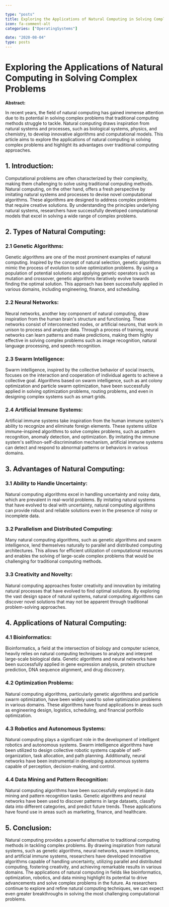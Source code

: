 ```yaml
---

type: "posts"
title: Exploring the Applications of Natural Computing in Solving Complex Problems
icon: fa-comment-alt
categories: ["OperatingSystems"]

date: "2020-08-04"
type: posts
---
```





# Exploring the Applications of Natural Computing in Solving Complex Problems

**Abstract:**

In recent years, the field of natural computing has gained immense attention due to its potential in solving complex problems that traditional computing methods struggle to tackle. Natural computing draws inspiration from natural systems and processes, such as biological systems, physics, and chemistry, to develop innovative algorithms and computational models. This article aims to explore the applications of natural computing in solving complex problems and highlight its advantages over traditional computing approaches.

## 1. Introduction:

Computational problems are often characterized by their complexity, making them challenging to solve using traditional computing methods. Natural computing, on the other hand, offers a fresh perspective by imitating natural systems and processes to devise novel computational algorithms. These algorithms are designed to address complex problems that require creative solutions. By understanding the principles underlying natural systems, researchers have successfully developed computational models that excel in solving a wide range of complex problems.

## 2. Types of Natural Computing:
### 2.1 Genetic Algorithms:

Genetic algorithms are one of the most prominent examples of natural computing. Inspired by the concept of natural selection, genetic algorithms mimic the process of evolution to solve optimization problems. By using a population of potential solutions and applying genetic operators such as mutation and crossover, genetic algorithms iteratively evolve towards finding the optimal solution. This approach has been successfully applied in various domains, including engineering, finance, and scheduling.

### 2.2 Neural Networks:

Neural networks, another key component of natural computing, draw inspiration from the human brain's structure and functioning. These networks consist of interconnected nodes, or artificial neurons, that work in unison to process and analyze data. Through a process of training, neural networks can learn patterns and make predictions, making them highly effective in solving complex problems such as image recognition, natural language processing, and speech recognition.

### 2.3 Swarm Intelligence:

Swarm intelligence, inspired by the collective behavior of social insects, focuses on the interaction and cooperation of individual agents to achieve a collective goal. Algorithms based on swarm intelligence, such as ant colony optimization and particle swarm optimization, have been successfully applied in solving optimization problems, routing problems, and even in designing complex systems such as smart grids.

### 2.4 Artificial Immune Systems:

Artificial immune systems take inspiration from the human immune system's ability to recognize and eliminate foreign elements. These systems utilize immune-inspired algorithms to solve complex problems, such as pattern recognition, anomaly detection, and optimization. By imitating the immune system's self/non-self-discrimination mechanism, artificial immune systems can detect and respond to abnormal patterns or behaviors in various domains.

## 3. Advantages of Natural Computing:
### 3.1 Ability to Handle Uncertainty:

Natural computing algorithms excel in handling uncertainty and noisy data, which are prevalent in real-world problems. By imitating natural systems that have evolved to deal with uncertainty, natural computing algorithms can provide robust and reliable solutions even in the presence of noisy or incomplete data.

### 3.2 Parallelism and Distributed Computing:

Many natural computing algorithms, such as genetic algorithms and swarm intelligence, lend themselves naturally to parallel and distributed computing architectures. This allows for efficient utilization of computational resources and enables the solving of large-scale complex problems that would be challenging for traditional computing methods.

### 3.3 Creativity and Novelty:

Natural computing approaches foster creativity and innovation by imitating natural processes that have evolved to find optimal solutions. By exploring the vast design space of natural systems, natural computing algorithms can discover novel solutions that may not be apparent through traditional problem-solving approaches.

## 4. Applications of Natural Computing:
### 4.1 Bioinformatics:

Bioinformatics, a field at the intersection of biology and computer science, heavily relies on natural computing techniques to analyze and interpret large-scale biological data. Genetic algorithms and neural networks have been successfully applied in gene expression analysis, protein structure prediction, DNA sequence alignment, and drug discovery.

### 4.2 Optimization Problems:

Natural computing algorithms, particularly genetic algorithms and particle swarm optimization, have been widely used to solve optimization problems in various domains. These algorithms have found applications in areas such as engineering design, logistics, scheduling, and financial portfolio optimization.

### 4.3 Robotics and Autonomous Systems:

Natural computing plays a significant role in the development of intelligent robotics and autonomous systems. Swarm intelligence algorithms have been utilized to design collective robotic systems capable of self-organization, task allocation, and path planning. Additionally, neural networks have been instrumental in developing autonomous systems capable of perception, decision-making, and control.

### 4.4 Data Mining and Pattern Recognition:

Natural computing algorithms have been successfully employed in data mining and pattern recognition tasks. Genetic algorithms and neural networks have been used to discover patterns in large datasets, classify data into different categories, and predict future trends. These applications have found use in areas such as marketing, finance, and healthcare.

## 5. Conclusion:

Natural computing provides a powerful alternative to traditional computing methods in tackling complex problems. By drawing inspiration from natural systems, such as genetic algorithms, neural networks, swarm intelligence, and artificial immune systems, researchers have developed innovative algorithms capable of handling uncertainty, utilizing parallel and distributed computing, fostering creativity, and achieving remarkable results in various domains. The applications of natural computing in fields like bioinformatics, optimization, robotics, and data mining highlight its potential to drive advancements and solve complex problems in the future. As researchers continue to explore and refine natural computing techniques, we can expect even greater breakthroughs in solving the most challenging computational problems.